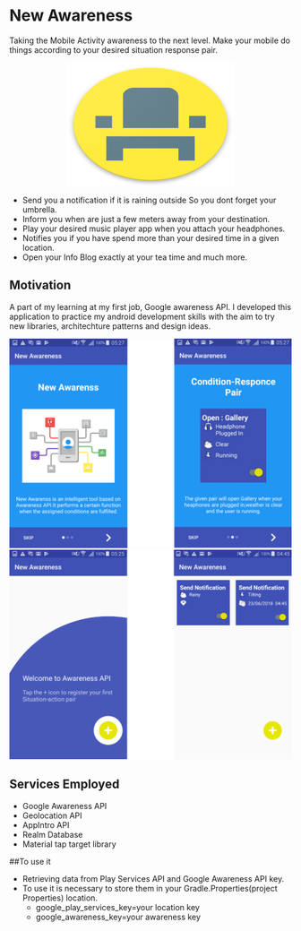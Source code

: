 # New Awareness
Taking the Mobile Activity awareness to the next level. Make your mobile do things according to your desired situation response pair.


<p align="center">
  <img width="300" height="220" src="app/src/main/res/drawable/start_logo.png">
</p>

- Send you a notification if it is raining outside So you dont forget your umbrella.
- Inform you when are just a few meters away from your destination.
- Play your desired music player app when you attach your headphones.
- Notifies you if you have spend more than your desired time in a given location.
- Open your Info Blog exactly at your tea time and much more.


##  Motivation
A part of my learning at my first job, Google awareness API. 
I developed this application  to practice my android development skills with the aim to try new libraries, 
architechture patterns and design ideas.

<img src="app/src/main/res/drawable/one.png">
<img src="app/src/main/res/drawable/two.png">


## Services Employed


- Google Awareness API
- Geolocation API
- AppIntro API
- Realm Database
- Material tap target library


 ##To use it
 
 
- Retrieving data from Play Services API and Google Awareness API key.
- To use it is necessary to store them in your Gradle.Properties(project Properties) location.
  - google_play_services_key=your location key
  - google_awareness_key=your awareness key
